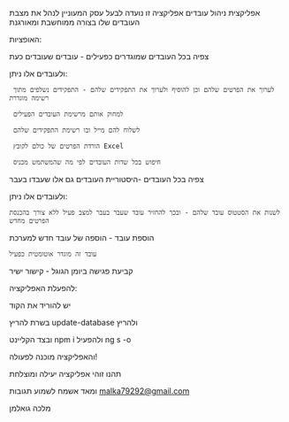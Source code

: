 אפליקצית ניהול עובדים
אפליקציה זו נועדה לבעל עסק המעוניין לנהל את מצבת העובדים שלו בצורה ממוחשבת ומאורגנת

האופציות:

 צפיה בכל העובדים שמוגדרים כפעילים - עובדים שעובדים כעת
 
  ולעובדים אלו ניתן:
  
     לערוך את הפרטים שלהם וכן להוסיף ולערוך את התפקידים שלהם - התפקידים נשלפים מתוך רשימה מוגדרת
     
     למחוק אותם מרשימת העובדים הפעילים
     
     לשלוח להם מייל ובו רשימת התפקידים שלהם
     
     הורדת הפרטים של כולם לקובץ Excel 
     
     חיפוש בכל שדות העובדים לפי מה שהמשתמש מכניס
     
     
 צפיה בכל העובדים -היסטוריית העובדים גם אלו שעבדו בעבר
 
  ולעובדים אלו ניתן:
  
    לשנות את הסטטוס עובד שלהם - ובכך להחזיר עובד שעבר בעבר למצב פעיל ללא צורך בהכנסת הפרטים מחדש
    
    
 הוספת עובד - הוספה של עובד חדש למערכת
 
    עובד זה מוגדר אוטומטית כפעיל
    
 קביעת פגישה ביומן הגוגל - קישור ישיר  



 להפעלת האפליקציה:
 
 יש להוריד את הקוד
 
 בשרת להריץ update-database ולהריץ
 
 ובצד הקליינט npm i ולהפעיל ng s -o
 
 והאפליקציה מוכנה לפעולה!
 


 תהנו זוהי אפליקציה יעילה ומוצלחת 
 
 ומאד אשמח לשמוע תגובות malka79292@gmail.com
 
 מלכה גואלמן 
 


          
